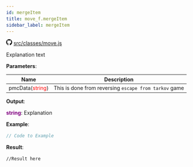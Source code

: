 ```yaml
---
id: mergeItem
title: move_f.mergeItem
sidebar_label: mergeItem
---
```

![](/img/github.png) [src/classes/move.js](https://github.com/TrustedSourceLeaks/LeakedServer/blob/master/src/classes/move.js#L246)

Explanation text

**Parameters**:

Name  |   Description 
----------- |   -----------
pmcData(<font color="red">string</font>)  |   This is done from reversing `escape from tarkov` game


**Output**:

**<font color="purple">string</font>**: Explanation


**Example**:
```js
// Code to Example
```

**Result**:
```
//Result here
```